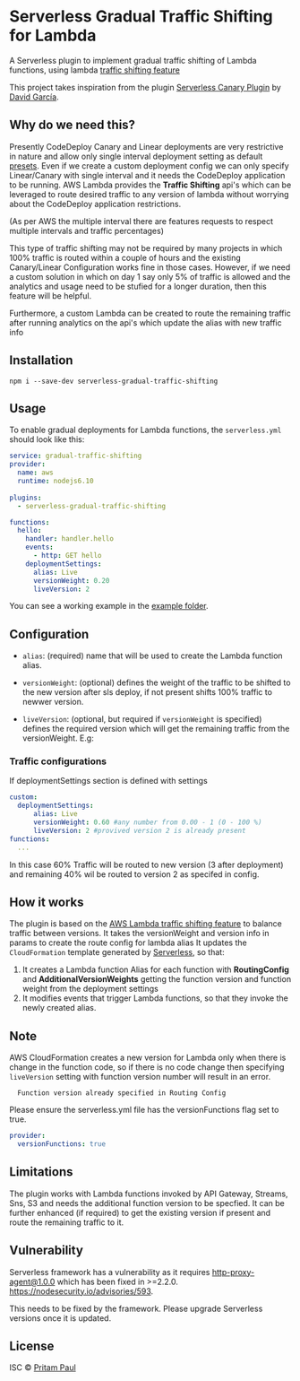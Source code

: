 # Serverless Gradual Traffic Shifting for Lambda

A Serverless plugin to implement gradual traffic shifting of Lambda functions, using lambda [traffic shifting feature](https://docs.aws.amazon.com/lambda/latest/dg/lambda-traffic-shifting-using-aliases.html)

This project takes inspiration from the plugin [Serverless Canary Plugin](https://github.com/davidgf/serverless-plugin-canary-deployments) by [David García](https://github.com/davidgf).

## Why do we need this?

Presently CodeDeploy Canary and Linear deployments are very restrictive in nature and allow only single interval deployment setting as default [presets](https://docs.aws.amazon.com/lambda/latest/dg/automating-updates-to-serverless-apps.html). 
Even if we create a custom deployment config we can only specify Linear/Canary with single interval and it needs the CodeDeploy application to be running. AWS Lambda provides the **Traffic Shifting** api's which can be leveraged to route desired traffic to any version of lambda without worrying about the CodeDeploy application restrictions.

(As per AWS the multiple interval there are features requests to respect multiple intervals and traffic percentages)

This type of traffic shifting may not be required by many projects in which  100% traffic is routed within a couple of hours and the existing Canary/Linear Configuration works fine in those cases. However, if we need a custom solution in which on day 1 say only 5% of traffic is allowed and the analytics and usage need to be stufied for a longer duration, then this feature will be helpful.

Furthermore, a custom Lambda can be created to route the remaining traffic after running analytics on the api's which update the alias with new traffic info


## Installation

`npm i --save-dev serverless-gradual-traffic-shifting`

## Usage

To enable gradual deployments for Lambda functions, the `serverless.yml` should look like this:

```yaml
service: gradual-traffic-shifting
provider:
  name: aws
  runtime: nodejs6.10
  
plugins:
  - serverless-gradual-traffic-shifting

functions:
  hello:
    handler: handler.hello
    events:
      - http: GET hello
    deploymentSettings:
      alias: Live
      versionWeight: 0.20
      liveVersion: 2
```

You can see a working example in the [example folder](./example/).

## Configuration

* `alias`: (required) name that will be used to create the Lambda function alias.

* `versionWeight`: (optional) defines the weight of the traffic to be shifted to the new version after sls deploy, if not present shifts 100% traffic to newwer version.

* `liveVersion`: (optional, but required if `versionWeight` is specified) defines the required version which will get the remaining traffic from the versionWeight. E.g:

### Traffic configurations

If deploymentSettings section is defined with settings

```yaml
custom:
  deploymentSettings:
      alias: Live
      versionWeight: 0.60 #any number from 0.00 - 1 (0 - 100 %)
      liveVersion: 2 #provived version 2 is already present
functions:
  ...
```
In this case 60% Traffic will be routed to new version (3 after deployment) and remaining 40% wil be routed to version 2 as specifed in config.

## How it works

The plugin is based on the [AWS Lambda traffic shifting feature](https://docs.aws.amazon.com/lambda/latest/dg/lambda-traffic-shifting-using-aliases.html) to balance traffic between versions. 
It takes the versionWeight and version info in params to create the route config for lambda alias
It updates the `CloudFormation` template generated by [Serverless](https://github.com/serverless/serverless), so that:

1. It creates a Lambda function Alias for each function with **RoutingConfig** and **AdditionalVersionWeights** getting the function version and function weight from the deployment settings 
3. It modifies events that trigger Lambda functions, so that they invoke the newly created alias.

## Note
AWS CloudFormation creates a new version for Lambda only when there is change in the function code, so if there is no code change then specifying `liveVersion` setting with function version number will result in an error.
```
  Function version already specified in Routing Config
``` 
Please ensure the serverless.yml file has the versionFunctions flag set to true.
```yaml
provider:
  versionFunctions: true
```

## Limitations

The plugin works with Lambda functions invoked by API Gateway, Streams, Sns, S3
and needs the additional function version to be specfied.
It can be further enhanced (if required) to get the existing version if present and route the remaining traffic to it.

## Vulnerability

Serverless framework has a vulnerability as it requires http-proxy-agent@1.0.0 which has been fixed in >=2.2.0. https://nodesecurity.io/advisories/593.

This needs to be fixed by the framework. Please upgrade Serverless versions once it is updated.

## License

ISC © [Pritam Paul](https://github.com/pritamstyz4ever)
